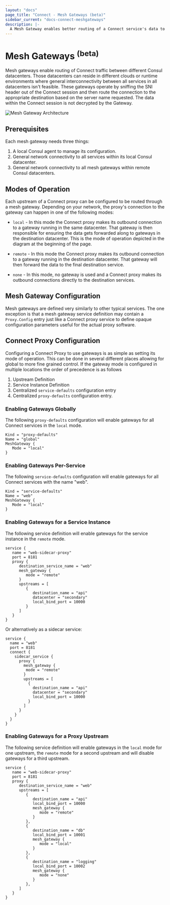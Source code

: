 ```yaml
---
layout: "docs"
page_title: "Connect - Mesh Gateways (beta)"
sidebar_current: "docs-connect-meshgateways"
description: |-
  A Mesh Gateway enables better routing of a Connect service's data to upstreams in other datacenters. This section details how to use Envoy and describes how you can plug in a gateway of your choice.
---
```


# Mesh Gateways <sup>(beta)</sup>

Mesh gateways enable routing of Connect traffic between different Consul datacenters. Those datacenters
can reside in different clouds or runtime environments where general interconnectivity between all services
in all datacenters isn't feasible. These gateways operate by sniffing the SNI header out of the Connect session
and then route the connection to the appropriate destination based on the server name requested. The data
within the Connect session is not decrypted by the Gateway.

![Mesh Gateway Architecture](/assets/images/mesh-gateways.png)

## Prerequisites

Each mesh gateway needs three things:

1. A local Consul agent to manage its configuration.
2. General network connectivity to all services within its local Consul datacenter.
3. General network connectivity to all mesh gateways within remote Consul datacenters.

## Modes of Operation

Each upstream of a Connect proxy can be configured to be routed through a mesh gateway. Depending on
your network, the proxy's connection to the gateway can happen in one of the following modes:

* `local` - In this mode the Connect proxy makes its outbound connection to a gateway running in the
  same datacenter. That gateway is then responsible for ensuring the data gets forwarded along to
  gateways in the destination datacenter. This is the mode of operation depicted in the diagram at
  the beginning of the page.

* `remote` - In this mode the Connect proxy makes its outbound connection to a gateway running in the
  destination datacenter. That gateway will then forward the data to the final destination service.

* `none` - In this mode, no gateway is used and a Connect proxy makes its outbound connections directly
  to the destination services.

## Mesh Gateway Configuration

Mesh gateways are defined very similarly to other typical services. The one exception is that a mesh gateway
service definition may contain a `Proxy.Config` entry just like a Connect proxy service to define opaque
configuration parameters useful for the actual proxy software.

## Connect Proxy Configuration

Configuring a Connect Proxy to use gateways is as simple as setting its mode of operation. This can be done
in several different places allowing for global to more fine grained control. If the gateway mode is configured
in multiple locations the order of precedence is as follows

1. Upstream Definition
2. Service Instance Definition
3. Centralized `service-defaults` configuration entry
4. Centralized `proxy-defaults` configuration entry.

### Enabling Gateways Globally

The following `proxy-defaults` configuration will enable gateways for all Connect services in the `local` mode.

```hcl
Kind = "proxy-defaults"
Name = "global"
MeshGateway {
   Mode = "local"
}
```

### Enabling Gateways Per-Service

The following `service-defaults` configuration will enable gateways for all Connect services with the name "web".

```hcl
Kind = "service-defaults"
Name = "web"
MeshGateway {
   Mode = "local"
}
```

### Enabling Gateways for a Service Instance

The following service definition will enable gateways for the service instance in the `remote` mode.

```hcl
service {
   name = "web-sidecar-proxy"
   port = 8181
   proxy {
      destination_service_name = "web"
      mesh_gateway {
         mode = "remote"
      }
      upstreams = [
         {
            destination_name = "api"
            datacenter = "secondary"
            local_bind_port = 10000
         }
      ]
   }
}
```

Or alternatively as a sidecar service:

```hcl
service {
  name = "web"
  port = 8181
  connect {
    sidecar_service {
      proxy {
        mesh_gateway {
         mode = "remote"
        }
        upstreams = [
          {
            destination_name = "api"
            datacenter = "secondary"
            local_bind_port = 10000
          }
        ]
      }
    }
  }
}
```

### Enabling Gateways for a Proxy Upstream

The following service definition will enable gateways in the `local` mode for one upstream, the `remote` mode
for a second upstream and will disable gateways for a third upstream.

```hcl
service {
   name = "web-sidecar-proxy"
   port = 8181
   proxy {
      destination_service_name = "web"
      upstreams = [
         {
            destination_name = "api"
            local_bind_port = 10000
            mesh_gateway {
               mode = "remote"
            }
         },
         {
            destination_name = "db"
            local_bind_port = 10001
            mesh_gateway {
               mode = "local"
            }
         },
         {
            destination_name = "logging"
            local_bind_port = 10002
            mesh_gateway {
               mode = "none"
            }
         },
      ]
   }
}
```
